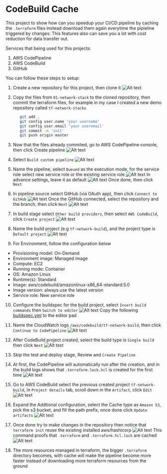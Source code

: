 # CodeBuild Cache

This project to show how can you speedup your CI/CD pipeline by caching the `.terraform` files instead download them again everytime the pipieline triggered by changes. This features also can save you a lot with cost reduction for data transfer out.

Services that being used for this projects:

1. AWS CodePipeline
2. AWS CodeBuild
3. GitHub

You can follow these steps to setup:

1. Create a new repository for this project, then clone it
   ![Alt text](./images/Screenshot-demo-repo.png?raw=true)
2. Copy the files from `01-network-stack` to the cloned repository, then commit the terraform files, for example in my case I created a new demo repository called `tf-network-stacks`

   ```sh
      git add .
      git config user.name 'your username'
      git config user.email 'your useremail'
      git commit -m 'init'
      git push origin master
   ```

3. Now that the files already commited, go to AWS CodePipeline console, then click Create pipeline
   ![Alt text](./images/Screenshot-codepipeline-console.png?raw=true)

4. Select `Build custom pipeline`
   ![Alt text](./images/Screenshot-pipeline-category.png?raw=true)

5. Name the pipeline, select `Queued` as the execution mode, for the service role select new service role or the existing service role
   ![Alt text](./images/Screenshot-pipeline-settings.png?raw=true)
   In advance settings, leave it as default
   ![Alt text](./images/Screenshot-pipeline-adv-settings.png?raw=true)
   Once done, then click `Next`

6. In pipeline source select GitHub (via OAuth app), then click `Connect to GitHub`
   ![Alt text](./images/Screenshot-pipeline-src.png?raw=true)
   Once the GitHub connected, select the repository and the branch, then click `Next`
   ![Alt text](./images/Screenshot-pipeline-src2.png?raw=true)

7. In build stage select `Other build providers`, then select `AWS CodeBuild`, click `Create project`
   ![Alt text](./images/Screenshot-pipeline-build.png?raw=true)

8. Name the build project (e.g `tf-network-build`), and the project type is `Default project`
   ![Alt text](./images/Screenshot-pipeline-buildname.png?raw=true)
9. For Environment, follow the configuration below

- Provisioning model: On-Demand
- Environment image: Managed image
- Compute: EC2
- Running mode: Container
- OS: Amazon Linux
- Runtime(s): Standard
- Image: aws/codebuild/amazonlinux-x86_64-standard:5.0
- Image version: always use the latest version
- Service role: New service role

10. Configure the buildspec for the build project, select `Insert build commands` then `Switch to editor`
    ![Alt text](./images/Screenshot-pipeline-buildspec.png?raw=true)
    Copy the following [buildspec.yml](./buildspec.yml) to the editor pad

11. Name the CloudWatch logs `/aws/codebuild/tf-network-build`, then click `Continue to CodePipeline`
    ![Alt text](./images/Screenshot-pipeline-logs.png?raw=true)

12. After CodeBuild project created, select the build type is `Single build` then click `Next`
    ![Alt text](./images/Screenshot-pipeline-buildartf.png?raw=true)
13. Skip the test and deploy stage, Review and `Create Pipeline`

14. At first, the CodePipeline will automatically run after the creation, and in the build logs shows that `.terraform.lock.hcl` is created for the first time
    ![Alt text](./images/Screenshot-tf-init.png?raw=true)

15. Go to AWS CodeBuild select the previous created project `tf-network-build`, in `Project details` tab, scroll down in the `Artifact`, click `Edit`
    ![Alt text](./images/Screenshot-pipeline-cache.png?raw=true)

16. Expand the Addtional configuration, select the Cache type as `Amazon S3`, pick the s3 bucket, and fill the path prefix, once done click `Update artifacts`
    ![Alt text](./images/Screenshot-pipeline-cache2.png?raw=true)

17. Once done try to make changes in the repository then notice that `terraform init` reuse the existing installed aws/hashicorp
    ![Alt text](./images/Screenshot-tf-init2.png?raw=true)
    This command proofs that `.terraform` and `.terraform.hcl.lock` are cached
    ![Alt text](./images/Screenshot-ls.png?raw=true)

18. The more resources managed in terraform, the bigger `.terraform` directory becomes, with cache will make the pipeline become more faster instead of downloading more terraform resources from the ground

